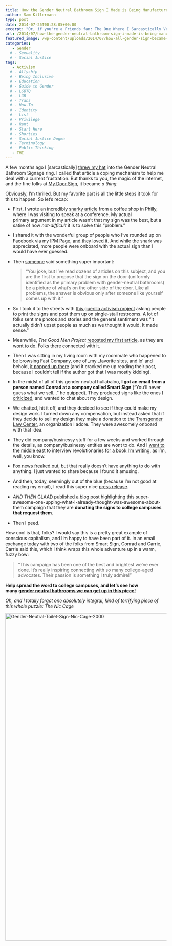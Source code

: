 ```yaml
---
title: How the Gender Neutral Bathroom Sign I Made is Being Manufactured and Donated to Colleges
author: Sam Killermann
type: post
date: 2014-07-25T00:28:05+00:00
excerpt: "Or, if you're a Friends fan: The One Where I Sarcastically Vented a Doodle into a Real Thing"
url: /2014/07/how-the-gender-neutral-bathroom-sign-i-made-is-being-manufactured-and-donated-to-colleges/
featured_image: /wp-content/uploads/2014/07/how-all-gender-sign-became-thing.jpg
categories: 
   - Gender
  # - Sexuality
  # - Social Justice
tags:
   - Activism
  # - Allyship
  # - Being Inclusive
  # - Education
  # - Guide to Gender
  # - LGBTQ
  # - LGB
  # - Trans
  # - How-To
  # - Identity
  # - List
  # - Privilege
  # - Rant
  # - Start Here
  # - Shorties
  # - Social Justice Dogma
  # - Terminology
  # - Public Thinking
   - TMI
---
```

A few months ago I [sarcastically] [threw my hat][1] into the Gender Neutral Bathroom Signage ring. I called that article a coping mechanism to help me deal with a current frustration. But thanks to you, the magic of the internet, and the fine folks at [My Door Sign][2], it became _a thing._

Obviously, I&#8217;m thrilled. But my favorite part is all the little steps it took for this to happen. So let&#8217;s recap:

  * First, I wrote an incredibly <a title="Solution for the “Confusing” Gender Neutral Toilet Sign Issue" href="/2014/04/gender-neutral-bathroom-sign/" target="_blank">snarky article</a> from a coffee shop in Philly, where I was visiting to speak at a conference. My actual primary argument in my article wasn&#8217;t that my sign was the best, but a satire of how _not-difficult_ it is to solve this &#8220;problem.&#8221;
  * I shared it with the wonderful group of people who I&#8217;ve rounded up on Facebook via my <a href="http://facebook.com/metrosam" target="_blank">IPM Page</a>, <a href="https://www.facebook.com/MetroSam/posts/690824747647724" target="_blank">and they loved it</a>. And while the snark was appreciated, more people were onboard with the actual sign than I would have ever guessed.
  * Then <a href="https://www.facebook.com/MetroSam/posts/690824747647724" target="_blank">someone</a> said something super important:
  
    > &#8220;You joke, but I’ve read dozens of articles on this subject, and you are the first to propose that the sign on the door (uniformly identified as the primary problem with gender-neutral bathrooms) be a picture of what’s on the other side of the door. Like all problems, the answer is obvious only after someone like yourself comes up with it.&#8221;

  * So I took it to the streets with <a title="Guerilla Activism: Printable Gender Neutral Bathroom Signs Project" href="/2014/04/printable-gender-neutral-bathroom-sign-guerilla-project/" target="_blank">this guerilla activism project</a> asking people to print the signs and post them up on single-stall restrooms. A lot of folks sent me photos and stories and the general sentiment was &#8220;It actually didn&#8217;t upset people as much as we thought it would. It made sense.&#8221;
  * Meanwhile, _The Good Men Project_ <a href="http://goodmenproject.com/featured-content/label-gender-neutral-toilet-jvinc/" target="_blank">reposted my first article</a>, as they are <a href="http://goodmenproject.com/author/pronounced-metrosexual/" target="_blank">wont to do</a>. Folks there connected with it.
  * Then I was sitting in my living room with my roommate who happened to be browsing Fast Company, one of _my _favorite sites, and lo&#8217; and behold, <a href="http://www.fastcodesign.com/3030395/how-to-design-signs-for-the-gender-neutral-toilet-of-the-future" target="_blank">it popped up there</a> (and it cracked me up reading their post, because I couldn&#8217;t tell if the author got that I was mostly kidding).
  * In the midst of all of this gender neutral hullabaloo, **I got an email from a person named Conrad at a company called Smart Sign** (&#8220;You&#8217;ll never guess what we sell&#8230;&#8221; he quipped). They produced signs like the ones <a title="Solution for the “Confusing” Gender Neutral Toilet Sign Issue" href="/2014/04/gender-neutral-bathroom-sign/" target="_blank">I criticized</a>, and wanted to chat about my design.
  * We chatted, hit it off, and they decided to see if they could make my design work. I turned down any compensation, but instead asked that if they decide to sell my design they make a donation to the <a href="https://transgenderlawcenter.secure.force.com/donate" target="_blank">Transgender Law Center</a>, an organization I adore. They were awesomely onboard with that idea.
  * They did company/businessy stuff for a few weeks and worked through the details, as company/businessy entities are wont to do. And I <a title="I’m Heading to Cairo — Wanna hang?" href="/2014/04/sam-killermann-in-cairo/" target="_blank">went to the middle east</a> to interview revolutionaries <a title="Articles & Books" href="/articles-books/" target="_blank">for a book I&#8217;m writing</a>, as I&#8217;m, well, you know.
  * <a href="http://www.fastcodesign.com/3033056/watch-fox-friends-attempt-to-do-a-design-critique" target="_blank">Fox news freaked out</a>, but that really doesn&#8217;t have anything to do with anything. I just wanted to share because I found it amusing.
  * And then, today, seemingly out of the blue (because I&#8217;m not good at reading my email), I read this super nice <a href="http://digitaljournal.com/pr/2077099" target="_blank">press release</a>.
  * _AND THEN_ <a href="http://www.glaad.org/blog/mydoorsigncom-donating-all-gender-bathroom-signs-college-campuses" target="_blank">GLAAD published a blog post</a> highlighting this super-awesome-one-upping-what-I-already-thought-was-awesome-about-them campaign that they are **donating the signs to college campuses that request them**.
  * Then I peed.

How cool is that, folks? I would say this is a pretty great example of conscious capitalism, and I&#8217;m happy to have been part of it. In an email exchange today with two of the folks from Smart Sign, Conrad and Carrie, Carrie said this, which I think wraps this whole adventure up in a warm, fuzzy bow:

> &#8220;This campaign has been one of the best and brightest we&#8217;ve ever done. It&#8217;s really inspiring connecting with so many college-aged advocates. Their passion is something I truly admire!&#8221;

**Help spread the word to college campuses, and let&#8217;s see how many <a title="My TED Talk" href="http://youtu.be/NRcPXtqdKjE?t=16m16s" target="_blank">gender neutral bathrooms we can get up in this piece!</a>**

_Oh, and I totally forgot one absolutely integral, kind of terrifying piece of this whole puzzle: The Nic Cage_

[<img class="aligncenter size-large wp-image-2361 lazy-load" data-src="/wp-content/uploads/2014/04/Gender-Neutral-Toilet-Sign-Nic-Cage-2000-1024x1024.png" alt="Gender-Neutral-Toilet-Sign-Nic-Cage-2000" width="1024" height="1024" data-srcset="/wp-content/uploads/2014/04/Gender-Neutral-Toilet-Sign-Nic-Cage-2000-1024x1024.png 1024w, /wp-content/uploads/2014/04/Gender-Neutral-Toilet-Sign-Nic-Cage-2000-150x150.png 150w, /wp-content/uploads/2014/04/Gender-Neutral-Toilet-Sign-Nic-Cage-2000-300x300.png 300w, /wp-content/uploads/2014/04/Gender-Neutral-Toilet-Sign-Nic-Cage-2000.png 125w" sizes="(max-width: 1024px) 100vw, 1024px" />][1]

 [1]: /2014/04/gender-neutral-bathroom-sign/ "Solution for the “Confusing” Gender Neutral Toilet Sign Issue"
 [2]: http://www.mydoorsign.com/all-gender-restroom-signs
